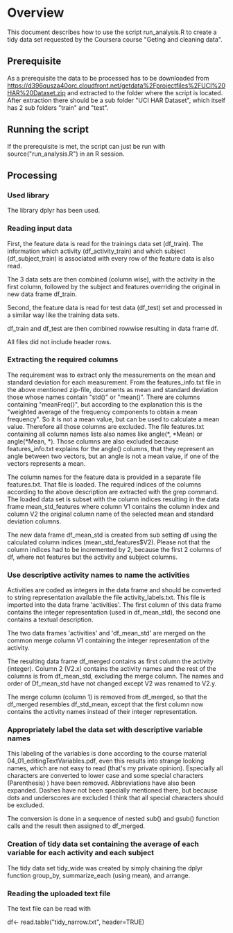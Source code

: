 

# Overview

This document describes how to use the script run_analysis.R to create a tidy data set requested by
the Coursera course "Geting and cleaning data".

## Prerequisite

As a prerequisite the data to be processed has to be downloaded from 
https://d396qusza40orc.cloudfront.net/getdata%2Fprojectfiles%2FUCI%20HAR%20Dataset.zip 
and extracted to the folder where the script is located.
After extraction there should be a sub folder "UCI HAR Dataset", which itself has 2 sub folders "train" and "test".

## Running the script

If the prerequisite is met, the script can just be run with source("run_analysis.R") in an R session.


## Processing

### Used library

The library dplyr has been used.

### Reading input data

First, the feature data is read for the trainings data set (df\_train). The information which activity (df\_activity\_train) and which subject (df\_subject\_train) is associated with every row of the feature data is also read.

The 3 data sets are then combined (column wise), with the activity in the first column, followed by the subject and features overriding the original in new data frame df\_train.

Second, the feature data is read for test data (df\_test) set and processed in a similar way like the training data sets.

df\_train and df\_test are then combined rowwise resulting in data frame df.

All files did not include header rows.

### Extracting the required columns

The requirement was to extract only the measurements on the mean and standard deviation for each measurement.
From the features_info.txt file in the above mentioned zip-file, documents as mean and standard deviation those whose names contain "std()" or "mean()". There are columns containing "meanFreq()", but according to the explanation this is the "weighted average of the frequency components to obtain a mean frequency". So it is not a mean value, but can be used to calculate a mean value. Therefore all those columns are excluded.
The file features.txt containing all column names lists also names like angle(\*, \*Mean) or angle(\*Mean, \*). Those columns are also excluded because features_info.txt explains for the angle() columns, that they represent an angle between two vectors, but an angle is not a mean value, if one of the vectors represents a mean.

The column names for the feature data is provided in a separate file features.txt. That file is loaded. The required indices of the columns according to the above description are extracted with the grep command.
The loaded data set is subset with the column indices resulting in the data frame mean\_std\_features where column V1 contains the column index and column V2 the original column name of the selected mean and standard deviation columns.

The new data frame df\_mean\_std is created from sub setting df using the calculated column indices (mean\_std\_features$V2). Please not that the column indices had to be incremented by 2, because the first 2 columns of df, where not features but the activity and subject columns.

### Use descriptive activity names to name the activities

Activities are coded as integers in the data frame and should be converted to string representation available the file activity\_labels.txt. This file is imported into the data frame 'activities'. The first column of this data frame contains the integer representation (used in df\_mean\_std), the second one contains a textual description.

The two data frames 'activities' and 'df\_mean\_std' are merged on the common merge column V1 containing the integer representation of the activity.

The resulting data frame df\_merged contains as first column the activity (integer).  Column 2 (V2.x) contains the activity names and the rest of the columns is from df\_mean\_std, excluding the merge column. The names and order of 
Df\_mean\_std have not changed except V2 was renamed to V2.y.

The merge column (column 1) is removed from df\_merged, so that the df\_merged resembles df\_std_mean, except that the first column now contains the activity names instead of their integer representation.

### Appropriately label the data set with descriptive variable names

This labeling of the variables is done according to the course material 04\_01\_editingTextVariables.pdf, even this results into strange looking names, which are not easy to read (that's my private opinion).
Especially all characters are converted to lower case and some special characters (Parenthesis) ) have been removed. Abbreviations have also been expanded. Dashes have not been specially mentioned there, but because dots and underscores are excluded I think that all special characters should be excluded.

The conversion is done in a sequence of nested sub() and gsub() function calls and the result then assigned to df\_merged.

### Creation of tidy data set containing the average of each variable for each activity and each subject

The tidy data set tidy\_wide was created by simply chaining the dplyr function group_by, summarize_each (using mean), and arrange.


### Reading the uploaded text file

The text file can be read with

df<- read.table("tidy_narrow.txt", header=TRUE)